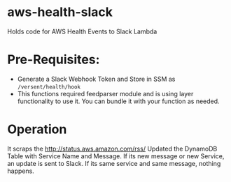# aws-health-slack
Holds code for AWS Health Events to Slack Lambda

# Pre-Requisites:
* Generate a Slack Webhook Token and Store in SSM as `/versent/health/hook`
* This functions required feedparser module and is using layer functionality to use it. You can bundle it with your function as needed.

# Operation
It scraps the http://status.aws.amazon.com/rss/
Updated the DynamoDB Table with Service Name and Message.
If its new message or new Service, an update is sent to Slack.
If its same service and same message, nothing happens.

